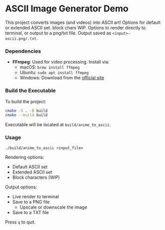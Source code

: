 # ASCII Image Generator Demo

This project converts images (and videos) into ASCII art! Options for default or extended ASCII set. block chars WIP.
Options to render directly to terminal, or output to a png/txt file. Output saved as `<input>-ascii.png/.txt`.

### Dependencies
- **FFmpeg**: Used for video processing. Install via:
  - macOS: `brew install ffmpeg`
  - Ubuntu: `sudo apt install ffmpeg`
  - Windows: Download from the [official site](https://ffmpeg.org/download.html)

### Build the Executable
To build the project:

```sh
cmake -S . -B build
cmake --build build
```

Executable will be located at `build/anime_to_ascii`.

### Usage

```shell
./build/anime_to_ascii <input_file>
```

Rendering options:
- Default ASCII set
- Extended ASCII set
- Block characters (WIP)

Output options:
- Live render to terminal
- Save to a PNG file
  - Upscale or downscale the image
- Save to a TXT file

Press `q` to quit.
